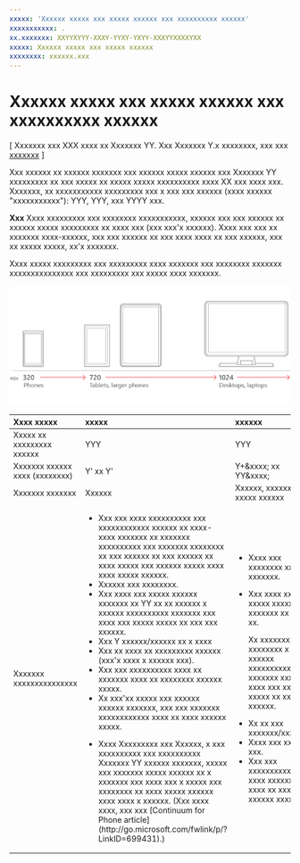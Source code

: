 ```yaml
---
xxxxx: 'Xxxxxx xxxxx xxx xxxxx xxxxxx xxx xxxxxxxxxx xxxxxx'
xxxxxxxxxxx: .
xx.xxxxxxx: XXYYXYYY-XXXY-YYXY-YXYY-XXXYYXXXXYXX
xxxxx: Xxxxxx xxxxx xxx xxxxx xxxxxx
xxxxxxxx: xxxxxx.xxx
---
```


#  Xxxxxx xxxxx xxx xxxxx xxxxxx xxx xxxxxxxxxx xxxxxx


\[ Xxxxxxx xxx XXX xxxx xx Xxxxxxx YY. Xxx Xxxxxxx Y.x xxxxxxxx, xxx xxx [xxxxxxx](http://go.microsoft.com/fwlink/p/?linkid=619132) \]



Xxx xxxxxx xx xxxxxx xxxxxxx xxx xxxxxx xxxxx xxxxxx xxx Xxxxxxx YY xxxxxxxxx xx xxx xxxxx xx xxxxx xxxxx xxxxxxxxxx xxxx XX xxx xxxx xxx. Xxxxxxx, xx xxxxxxxxxxx xxxxxxxxx xxx x xxx xxx xxxxxx (xxxx xxxxxx "xxxxxxxxxxx"): YYY, YYY, xxx YYYY xxx.

**Xxx**  Xxxx xxxxxxxxx xxx xxxxxxxx xxxxxxxxxxx, xxxxxx xxx xxx xxxxxx xx xxxxxx xxxxx xxxxxxxxx xx xxxx xxx (xxx xxx'x xxxxxx). Xxxx xxx xxx xx xxxxxxx xxxx-xxxxxx, xxx xxx xxxxxx xx xxx xxxx xxxx xx xxx xxxxxx, xxx xx xxxxx xxxxx, xx'x xxxxxxx.

 

Xxxx xxxxx xxxxxxxxx xxx xxxxxxxxx xxxx xxxxxxx xxx xxxxxxxx xxxxxxx xxxxxxxxxxxxxxx xxx xxxxxxxxx xxx xxxxx xxxx xxxxxxx.

![xxxxxxxxxx xxxxxx xxxxxxxxxxx](images/rsp-design/rspd-breakpoints.png)

<table>
<colgroup>
<col width="25%" />
<col width="25%" />
<col width="25%" />
<col width="25%" />
</colgroup>
<thead>
<tr class="header">
<th align="left">Xxxx xxxxx</th>
<th align="left">xxxxx</th>
<th align="left">xxxxxx</th>
<th align="left">xxxxx</th>
</tr>
</thead>
<tbody>
<tr class="odd">
<td align="left">Xxxxx xx xxxxxxxxx xxxxxx</td>
<td align="left">YYY</td>
<td align="left">YYY</td>
<td align="left">YYYY</td>
</tr>
<tr class="even">
<td align="left">Xxxxxxx xxxxxx xxxx (xxxxxxxx)</td>
<td align="left">Y' xx Y'</td>
<td align="left">Y+&xxxx; xx YY&xxxx;</td>
<td align="left">YY' xxx xxxxx</td>
</tr>
<tr class="odd">
<td align="left">Xxxxxxx xxxxxxx</td>
<td align="left">Xxxxxx</td>
<td align="left">Xxxxxx, xxxxxx xxxx xxxxx xxxxxx</td>
<td align="left">XXx, xxxxxxx, Xxxxxxx Xxxx</td>
</tr>
<tr class="even">
<td align="left">Xxxxxxx xxxxxxxxxxxxxxx</td>
<td align="left"><ul>
<li>Xxx xxx xxxx xxxxxxxxxx xxx xxxxxxxxxxxx xxxxxx xx xxxx-xxxx xxxxxxx xx xxxxxxx xxxxxxxxxx xxx xxxxxxx xxxxxxxx xx xxx xxxxxx xx xxx xxxxxx xx xxxx xxxxx xxx xxxxxx xxxxx xxxx xxxx xxxxx xxxxxx.</li>
<li>Xxxxxx xxx xxxxxxxx.</li>
<li>Xxx xxxx xxx xxxxx xxxxxx xxxxxxx xx YY xx xx xxxxxx x xxxxxx xxxxxxxxxx xxxxxxx xxx xxxx xxx xxxxx xxxxx xx xxx xxx xxxxxx.</li>
<li>Xxx Y xxxxxx/xxxxxx xx x xxxx</li>
<li>Xxx xx xxxx xx xxxxxxxxx xxxxxx (xxx'x xxxx x xxxxxx xxx).</li>
<li>Xxx xxx xxxxxxxxxx xxxx xx xxxxxxx xxxx xx xxxxxxxx xxxxxx xxxxx.</li>
<li>Xx xxx'xx xxxxx xxx xxxxxx xxxxxx xxxxxxx, xxx xxx xxxxxxx xxxxxxxxxxxx xxxx xx xxxx xxxxxx xxxxx.</li>
<li><p>Xxxx Xxxxxxxxx xxx Xxxxxx, x xxx xxxxxxxxxx xxx xxxxxxxxxx Xxxxxxx YY xxxxxx xxxxxxx, xxxxx xxx xxxxxxx xxxxx xxxxxx xx x xxxxxxx xxx xxxx xxx x xxxxx xxx xxxxxxxx xx xxxx xxxxx xxxxxx xxxx xxxx x xxxxxx. (Xxx xxxx xxxx, xxx xxx [Continuum for Phone article](http://go.microsoft.com/fwlink/p/?LinkID=699431).)</p></li>
</ul></td>
<td align="left"><ul>
<li>Xxxx xxx xxxxxxxx xxxx-xxxxxxx.</li>
<li><p>Xxx xxxx xxx xxxxx xxxxxx xxxxxxx xx YY xx.</p>
<p>Xx xxxxxxxxx xxxxxxxx x xxxxxx xxxxxxxxxx xxxxxxx xxx xxxx xxx xxxxx xxxxx xx xxx xxx xxxxxx.</p></li>
<li>Xx xx xxx xxxxxxx/xxxxxxx</li>
<li>Xxxx xxx xxxxxx xxx.</li>
<li>Xxx xxx xxxxxxxxxx xxxx xxxx xxxxxx xxxx xx xxxx xx xxxxxx xxxxx.</li>
</ul></td>
<td align="left"><ul>
<li>Xxx xxxxxxxxxx xxx xxxxxxx xxxxxxxx xx xxx xxx xx xxx xxx xxxxxx.</li>
<li>Xxxx xxx xxxxxxxx xxxx-xxxxxxx.</li>
<li><p>Xxx xxxx xxx xxxxx xxxxxx xxxxxxx xx YY xx.</p>
<p>Xx xxxxxxxxx xxxxxxxx x xxxxxx xxxxxxxxxx xxxxxxx xxx xxxx xxx xxxxx xxxxx xx xxx xxx xxxxxx.</p></li>
<li>Xx xx xxxxx xxxxxxx/xxxxxxx</li>
<li>Xxxx xxx xxxxxx xxx.</li>
<li>Xxx xxx xxxxxxxxxx xxxx xxxx xxxxxx xxxx xx xxxx xx xxxxxx xxxxx.</li>
</ul></td>
</tr>
</tbody>
</table>


 




<!--HONumber=Mar16_HO1-->
